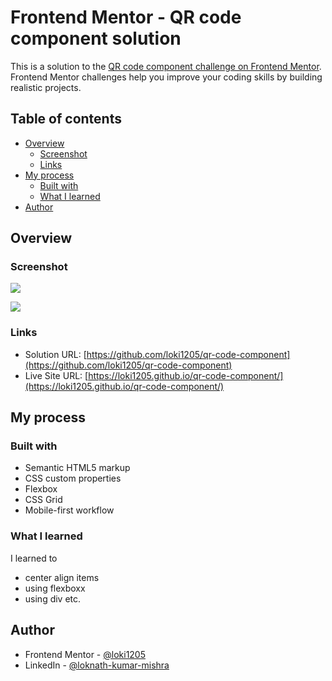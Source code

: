 # Frontend Mentor - QR code component solution

This is a solution to the [QR code component challenge on Frontend Mentor](https://www.frontendmentor.io/challenges/qr-code-component-iux_sIO_H). Frontend Mentor challenges help you improve your coding skills by building realistic projects. 

## Table of contents

- [Overview](#overview)
  - [Screenshot](#screenshot)
  - [Links](#links)
- [My process](#my-process)
  - [Built with](#built-with)
  - [What I learned](#what-i-learned)
- [Author](#author)

## Overview

### Screenshot

![](https://lh3.googleusercontent.com/fife/AAbDypCrsk7vjUrqv2sTiW0kNT8nXOKVJnM9Zcu1gYmLfXm0L4DXD-DbUn5kIY9rhB5h5MlzzmlLery2sr-xvbuARUAxZSKtb8ctnS-DtpKzi88UTtgl6pViRqR2fAI-UzDAxg0s22ki6Nl32qXVgQx0VgeV5ToNgXgaq0HftueCEZEZ4nB_xR2Ui0M676ftmof6bfD3Ny-McgP-5ubI41Y5rGoTC3HjifryFCU0cztO1IBE4M5ulYO2WAKnN98lMLV5w20I7MiPPrbhCZJCU4DrpESXRL4VNzQMtmCgjVzP2o1rQtb6IxwcJfHaaYfI49KgI98CjKqpip5bqfotXm0mtJwdBqvnwCYZR5ck4KDcFJWSU3EejoVlapz1IWuuuBEvcMORtE7YEjlQAsv5Az5H85Spop3ecMn2LtvysT9umkqKlzH2amqKx4VAaxtuRhRasB82DfI1iF1oYXoSYP-VsjUL-rzPhT2AbnXuoTAI9WurfpxRqSLdbLiuA7crI1YimUP-hjfykY0o9OmpxRl1vnDcaoXZbW4_KqH4gLjWjgcpnQ-JndPMiaSPAEmoM8W5A0-hfu_L9ED2eBVXt62RTnyVq0YopNux7AgBj9LJlNFffMH-J25Bt5Wh986WIpkzDGOd02fhPwQd5eyK9ogkPRzcFvxonYqmjXV2C9HDMbIzCK9hFjO4Kdf3ciD3PCWhWj04T-8Sd_J4WSKAqnQL62Pf5gszwV-_C_dh4BNaduxPXReEKG61sUnlITJhk_ejLSYnTDyemGcsBc0Qs5bwPkJ2htE0-z_Xja0mOf7u2gUvRhI7jUvnZ8wz_FaUX8msiuqX0uBHBMxnWWHpzDUZd8EPbNNsAsTq3XMnOHJk0ZUmjutUPFz7x9rV2GfcUuR_P8RdORW08-pL0NNpFaEyKziln1vxhxVvOoaYTKu9gS61nxB_z2xDc14bLc6CJXBfU3OlHyewbukh9fpRQGQFTkGxRv40XS8HvODC8umgAxl4ju0M4elZ5c3RLY_agPL8QY2Xn_qSaoHJourLAvGNVq2yvrCF9I_fwStl8xSmnYo7UCmxiZkx6PAzWKjUqiNTpH5yLTM_1PeCd3ntU9LZ6jmroJGw6Wi0Mmza47Y7isziRxlupyFXaYeKxSyS6kHlcoaaYgzPGKNP3KhzjM25EmWdaxMfXiIgocziebH9gyjbxrKn9YBw3ggdbXfzNhxa0_OM9u0S14pEN6Ybi1IDwhiP_fOmTRwuMULkGZExIkerk_y37vb_SQaAoS2y4wjnoxVIxUNWBo_BK2l9niiUBjZEw32OjXF0kHmlfSOrRIgChoSj9u5baTCjnzUhxJDtSSTurQudxCVo0Mg3F2Ggv1hT3aQVVWChVxOeFAQ7k-CrBY1oHSCYbClHadvUQbH1Y63EcjPvSAuGgixohXBvo8Uxc4V3H8LblIpe67GLcnJlajs5NIPmA_PiS8Jtk8dx15n1gHuan8tRBhnjnxvVwHKTPy6LPlf8UdB8yZZ9Wwd_SYmfHCn2VOXRTIYz=w2000-h1438)

![](https://lh3.googleusercontent.com/fife/AAbDypB0Ai63_nc23GjQrohPOOwXTkt4J1QG3FfwebzQnjGpLqcEh3m_io4EVsqdcF9v-UgOfidLCAXUKreUbjiimkv7qdpG7HuCdjLJYhyGDo2eo0i5stOSsgEIsFP5lOzmocG1V0u16CHcCVXaMNzqzhPs4Qy2kt3jqKUL5NQ4HUATWH4lbPdf5IagDrr4IjYSU9jM-y8T_r3tiarEUIXX4-VmOr6GB0KauMUQ0qWv8aNS7pNt2LZHEME6OD_tTqJQYLw11jS-n9Ij3ojxc8j9kyr4zoDhzXzbIgZGi1NVP9aNmNCuXBJ07YBRdIDZv_QgDSxjdafaEnn4Sl6v7oO5vLXJ0naRCZkNmhsXg8xKqAlpn-RolezPYBqdzt588La8iFxR4N1pYXj-tbEHkTbVpv9Qhz53teMrpywzmAe16ADakq5oO-vxgVK-Qkdf1MSvPzjAHBLLRbsKWS2l3Px51pmMp-QRMHNZxbXFhfT1UxWRBSdp3uT7YkwZeUzM32KPu6m9b95gNdS2IX0jichzr2IqYDBibwDVDVGo7iXMwRcNpjWMdZ2KpPcRtY1eOFqu1MYVYpbI65Fch3ZbZTX8xz7DxreaILtGK-tWgpSyUYUHfJ3pZMRAoVMpGevc91ygzBMm_OU1WjxzsxZVPa0OKJjRLZVT1qmkBFWP0_SVm1-S9-r9Z8Ob93hfQ4PuyOtIUEFa0ejYBow3O4b-aGvC1keaUP0QE7zmp8iVAghS5hcDayTJW35AV88In2Zl7Nwlrw5immgXDBZD7Agtub5cnz6PogHYrofFHW5efcTB1n8kaXSu3YD4ihXx4lx6XwzwPrn2BslWu3hJ3KqIitiYJXxz6mJ_IprjStdTS_OSMvbO2M0cY7I7Ozk7kNjPvf_PrGaNxMNxPCK0GSF-bkl63hpC3lS8yjnqKWO-N1GdQAxPJKZlzd5ib9S_-59WKVwKrUlqIFNaVrZ4N9nuEJJ1BZ5tgV_AizB5tOOamlqPoPB8SEpMWflCRKsVCGG_aU0aOYRmNHmb0V2lBYp5p0YRt8DOdLVRw-kuerUZkLJHBuKoIfhF0gZ5qdO6jn9UnDpaAN0pPlMKCVlkTU2vLrXgmCSuv6zQpIxutKcliT4w-7jsOBPFqs0cd-jksPfpHixHyfNhFVlVvykrIJBGxrGg4bK8wCEK9nQtopjc00SuBFYnL5O2_o_i8knbkh8loYLR7EZNUOvxPsO3SEEDdUn8t2MGGnv-rSJQyOra0tjIQZ5jehcFpRXif6QpNuEC3V4U1fwNBGcbEE3SMfXPgc92RvGKWARFLETWlalaNaofOMH6XV6uaXd-MbRHD5Ud5iDgIcE3Y27MxSC2gAx-hAoZ2OFMTA_fOy1Il4qZ8LoZw2kdoshzNDP_QOhcAn9eE4uv5dJMQDtzqUiihUfdl3ral1lyLka4tYvIvcAVlr7qdfLkGd4uQENLfqoooHOshNU7a5hnbBF5xhW9KmQni_Q9fwKcBMAQwKypgDa5ac1NA309bJ2GIHg06Sutqj14=w1366-h657)



### Links

- Solution URL: [https://github.com/loki1205/qr-code-component](https://github.com/loki1205/qr-code-component)
- Live Site URL: [https://loki1205.github.io/qr-code-component/](https://loki1205.github.io/qr-code-component/)

## My process

### Built with

- Semantic HTML5 markup
- CSS custom properties
- Flexbox
- CSS Grid
- Mobile-first workflow

### What I learned

I learned to 
 - center align items
 - using flexboxx
 - using div etc.

## Author

- Frontend Mentor - [@loki1205](https://www.frontendmentor.io/profile/loki1205)
- LinkedIn - [@loknath-kumar-mishra](https://www.linkedin.com/in/loknath-kumar-mishra/)
